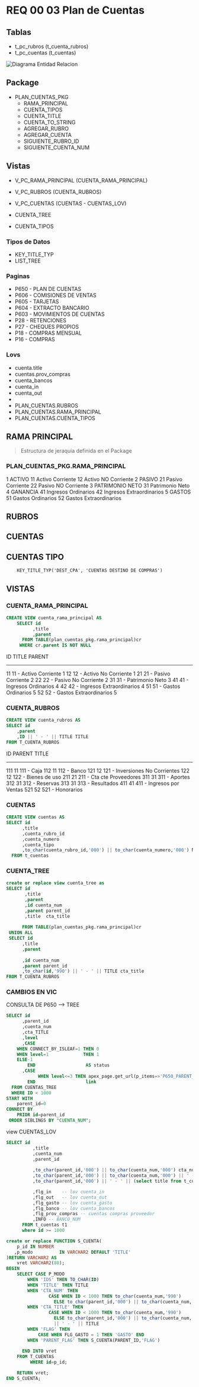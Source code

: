 # REQ 00 03 Plan de Cuentas

## Tablas
- t_pc_rubros   (t_cuenta_rubros)
- t_pc_cuentas  (t_cuentas)

![Diagrama Entidad Relacion](DER.png)
  
## Package 
- PLAN_CUENTAS_PKG
  - RAMA_PRINCIPAL
  - CUENTA_TIPOS
  - CUENTA_TITLE
  - CUENTA_TO_STRING
  - AGREGAR_RUBRO
  - AGREGAR_CUENTA
  - SIGUIENTE_RUBRO_ID
  - SIGUIENTE_CUENTA_NUM


## Vistas
- V_PC_RAMA_PRINCIPAL (CUENTA_RAMA_PRINCIPAL)
- V_PC_RUBROS         (CUENTA_RUBROS)
- V_PC_CUENTAS        (CUENTAS - CUENTAS_LOV)

- CUENTA_TREE
- CUENTA_TIPOS


###  Tipos de Datos
- KEY_TITLE_TYP
- LIST_TREE

### Paginas
- P650 - PLAN DE CUENTAS
- P606 - COMISIONES DE VENTAS
- P605 - TARJETAS
- P604 - EXTRACTO BANCARIO
- P603 - MOVIMIENTOS DE CUENTAS
- P28 - RETENCIONES
- P27 - CHEQUES PROPIOS
- P18 - COMPRAS MENSUAL
- P16 - COMPRAS

### Lovs
- cuenta.title
- cuentas.prov_compras
- cuenta_bancos
- cuenta_in
- cuenta_out
- 
- PLAN_CUENTAS.RUBROS
- PLAN_CUENTAS.RAMA_PRINCIPAL
- PLAN_CUENTAS.CUENTA_TIPOS

## RAMA PRINCIPAL
> Estructura de jeraquia definida en el Package 
### PLAN_CUENTAS_PKG.RAMA_PRINCIPAL
1	ACTIVO
    11	Activo Corriente
    12	Activo NO Corriente
2	PASIVO
    21	Pasivo Corriente
    22	Pasivo NO Corriente
3	PATRIMONIO NETO
    31	Patrimonio Neto
4	GANANCIA
    41	Ingresos Ordinarios
    42	Ingresos Extraordinarios
5	GASTOS
    51	Gastos Ordinarios
    52	Gastos Extraordinarios


## RUBROS


## CUENTAS

## CUENTAS TIPO
        KEY_TITLE_TYP('DEST_CPA', 'CUENTAS DESTINO DE COMPRAS')


## VISTAS

### CUENTA_RAMA_PRINCIPAL
```SQL
CREATE VIEW cuenta_rama_principal AS
    SELECT id
          ,title
          ,parent
      FROM TABLE(plan_cuentas_pkg.rama_principal)cr
     WHERE cr.parent IS NOT NULL
``` 
ID TITLE                          PARENT
-- -------------------------- ----------
11 11 - Activo Corriente               1
12 12 - Activo No  Corriente           1
21 21 - Pasivo Corriente               2
22 22 - Pasivo No  Corriente           2
31 31 - Patrimonio Neto                3
41 41 - Ingresos   Ordinarios          4
42 42 - Ingresos   Extraordinarios     4
51 51 - Gastos Ordinarios              5
52 52 - Gastos Extraordinarios         5



### CUENTA_RUBROS
```sql
CREATE VIEW cuenta_rubros AS
SELECT id
    ,parent 
    ,ID || ' - ' || TITLE TITLE 
FROM T_CUENTA_RUBROS
```
ID  PARENT TITLE
--- ------ ----------
111	   11  111 - Caja
112	   11  112 - Banco
121	   12  121 - Inversiones No Corrientes
122	   12  122 - Bienes de uso
211	   21  211 - Cta cte Proveedores
311	   31  311 - Aportes
312	   31  312 - Reservas
313	   31  313 - Resultados
411	   41  411 - Ingresos por Ventas
521	   52  521 - Honorarios


### CUENTAS
```sql
CREATE VIEW cuentas AS
SELECT id
      ,title
      ,cuenta_rubro_id
      ,cuenta_numero
      ,cuenta_tipo
      ,to_char(cuenta_rubro_id,'000') || to_char(cuenta_numero,'000') Numero
  FROM t_cuentas
```


### CUENTA_TREE 
```SQL
create or replace view cuenta_tree as
SELECT id
       ,title
       ,parent
       ,id cuenta_num
       ,parent parent_id
       ,title  cta_title
       
      FROM TABLE(plan_cuentas_pkg.rama_principal)cr      
 UNION ALL     
 SELECT id
      ,title
      ,parent
      
      ,id cuenta_num
      ,parent parent_id
      ,to_char(id,'990') || ' - ' || TITLE cta_title 
FROM T_CUENTA_RUBROS
```


### CAMBIOS EN VIC

CONSULTA DE P650 --> TREE
```sql
SELECT id
      ,parent_id
      ,cuenta_num
      ,cta_TITLE
      ,level
      ,CASE
    WHEN CONNECT_BY_ISLEAF=1 THEN 0
    WHEN level=1             THEN 1
    ELSE-1
        END                   AS status
      ,CASE
            WHEN level<=3 THEN apex_page.get_url(p_items=>'P650_PARENT_ID',p_values=>"ID")
        END                   link
  FROM CUENTAS_TREE
  WHERE ID < 1000
START WITH
    parent_id=0
CONNECT BY
    PRIOR id=parent_id
 ORDER SIBLINGS BY "CUENTA_NUM";
 ```

view CUENTAS_LOV
```SQL
SELECT id
          ,title    
          ,cuenta_num
          ,parent_id 
          
          ,to_char(parent_id,'000') || to_char(cuenta_num,'000') cta_num
          ,to_char(parent_id,'000') || to_char(cuenta_num,'000') || ' - ' || title  cta_title
          ,to_char(parent_id,'000') || ' - ' || (select title from t_cuentas where id = t1.parent_id) group_by

          ,flg_in    -- lov cuenta_in
          ,flg_out   -- lov cuenta_out
          ,flg_gasto -- lov cuenta_gasto 
          ,flg_banco -- lov cuenta_bancos
          ,flg_prov_compras -- cuentas compras proveedor
          ,INFO -- BANCO_NUM 
      FROM t_cuentas t1
      where id >= 1000
```


```SQL
create or replace FUNCTION S_CUENTA(
    p_id IN NUMBER
   ,p_modo          IN VARCHAR2 DEFAULT 'TITLE'
)RETURN VARCHAR2 AS
    vret VARCHAR2(80);
BEGIN
    SELECT CASE P_MODO
        WHEN 'IDS' THEN TO_CHAR(ID)
        WHEN 'TITLE' THEN TITLE
        WHEN 'CTA_NUM' THEN 
                CASE WHEN ID < 1000 THEN to_char(cuenta_num,'990')
                  ELSE to_char(parent_id,'000') || to_char(cuenta_num,'000') END
        WHEN 'CTA_TITLE' THEN 
                CASE WHEN ID < 1000 THEN to_char(cuenta_num,'990')
                  ELSE to_char(parent_id,'000') || to_char(cuenta_num,'000') END
                  || ' - ' || TITLE 
        WHEN 'FLAG' THEN
            CASE WHEN FLG_GASTO = 1 THEN 'GASTO' END
        WHEN 'PARENT_FLAG' THEN S_CUENTA(PARENT_ID,'FLAG') 
            
      END INTO vret
    FROM T_CUENTAS  
         WHERE id=p_id;

    RETURN vret;
END S_CUENTA;
```